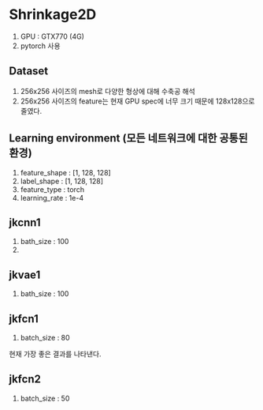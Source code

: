 # Shrinkage2D

1. GPU : GTX770 (4G)
2. pytorch 사용

## Dataset
1. 256x256 사이즈의 mesh로 다양한 형상에 대해 수축공 해석
2. 256x256 사이즈의 feature는 현재 GPU spec에 너무 크기 때문에 128x128으로  줄였다. 


## Learning environment (모든 네트워크에 대한 공통된 환경)
1. feature_shape : [1, 128, 128]
2. label_shape : [1, 128, 128]
3. feature_type : torch
4. learning_rate : 1e-4


## jkcnn1 
1. bath_size : 100
2. 

## jkvae1 
1. bath_size : 100


## jkfcn1 
1. batch_size : 80

현재 가장 좋은 결과를 나타낸다. 

## jkfcn2 
1. batch_size : 50




